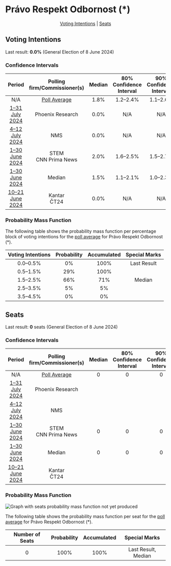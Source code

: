# Právo Respekt Odbornost (*)

<p align="center"><a href="#voting-intentions">Voting Intentions</a> | <a href="#seats">Seats</a></p>

## Voting Intentions

Last result: **0.0%** (General Election of 8 June 2024)

### Confidence Intervals

| Period     | Polling firm/Commissioner(s) | Median | 80% Confidence Interval | 90% Confidence Interval | 95% Confidence Interval | 99% Confidence Interval |
|:----------:|:----------------:|:-----------:|:-----------------------:|:-----------------------:|:-----------------------:|:-----------------------:|
| N/A | [Poll Average](average.html) | 1.8% | 1.2–2.4% | 1.1–2.6% | 1.0–2.7% | 0.8–3.0% |
| [1–31 July 2024](2024-07-31-PhoenixResearch.html) | Phoenix Research | 0.0% | N/A | N/A | N/A | N/A |
| [4–12 July 2024](2024-07-12-NMS.html) | NMS | 0.0% | N/A | N/A | N/A | N/A |
| [1–30 June 2024](2024-06-30-STEM.html) | STEM <br> CNN Prima News | 2.0% | 1.6–2.5% | 1.5–2.7% | 1.4–2.8% | 1.2–3.1% |
| [1–30 June 2024](2024-06-30-Median.html) | Median | 1.5% | 1.1–2.1% | 1.0–2.3% | 0.9–2.5% | 0.7–2.8% |
| [10–21 June 2024](2024-06-21-Kantar.html) | Kantar <br> ČT24 | 0.0% | N/A | N/A | N/A | N/A |

### Probability Mass Function

The following table shows the probability mass function per percentage block of voting intentions for the [poll average](average.html) for Právo Respekt Odbornost (*).

| Voting Intentions | Probability | Accumulated | Special Marks |
|:-----------------:|:-----------:|:-----------:|:-------------:|
| 0.0–0.5% | 0% | 100% | Last Result |
| 0.5–1.5% | 29% | 100% |  |
| 1.5–2.5% | 66% | 71% | Median |
| 2.5–3.5% | 5% | 5% |  |
| 3.5–4.5% | 0% | 0% |  |


## Seats

Last result: **0** seats (General Election of 8 June 2024)

### Confidence Intervals

| Period     | Polling firm/Commissioner(s) | Median | 80% Confidence Interval | 90% Confidence Interval | 95% Confidence Interval | 99% Confidence Interval |
|:----------:|:----------------:|:------:|:-----------------------:|:-----------------------:|:-----------------------:|:-----------------------:|
| N/A | [Poll Average](average.html) | 0 | 0 | 0 | 0 | 0 |
| [1–31 July 2024](2024-07-31-PhoenixResearch.html) | Phoenix Research |  |  |  |  |  |
| [4–12 July 2024](2024-07-12-NMS.html) | NMS |  |  |  |  |  |
| [1–30 June 2024](2024-06-30-STEM.html) | STEM <br> CNN Prima News | 0 | 0 | 0 | 0 | 0 |
| [1–30 June 2024](2024-06-30-Median.html) | Median | 0 | 0 | 0 | 0 | 0 |
| [10–21 June 2024](2024-06-21-Kantar.html) | Kantar <br> ČT24 |  |  |  |  |  |

### Probability Mass Function

![Graph with seats probability mass function not yet produced](average-seats-pmf-právorespektodbornost.png "Seats Probability Mass Function")

The following table shows the probability mass function per seat for the [poll average](average.html) for Právo Respekt Odbornost (*).

| Number of Seats | Probability | Accumulated | Special Marks |
|:---------------:|:-----------:|:-----------:|:-------------:|
| 0 | 100% | 100% | Last Result, Median |


